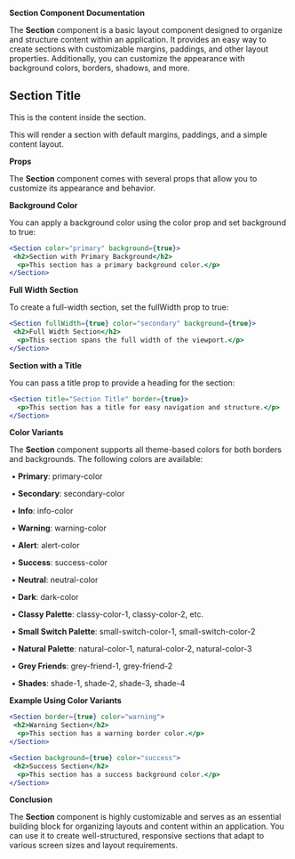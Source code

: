 **Section Component Documentation**

The **Section** component is a basic layout component designed to organize and structure content within an application. It provides an easy way to create sections with customizable margins, paddings, and other layout properties. Additionally, you can customize the appearance with background colors, borders, shadows, and more.


 <h2>Section Title</h2>

  <p>This is the content inside the section.</p>

This will render a section with default margins, paddings, and a simple content layout.

**Props**

The **Section** component comes with several props that allow you to customize its appearance and behavior.

**Background Color**

You can apply a background color using the color prop and set background to true:

```jsx
<Section color="primary" background={true}>
 <h2>Section with Primary Background</h2>
  <p>This section has a primary background color.</p>
</Section>
```

**Full Width Section**

To create a full-width section, set the fullWidth prop to true:

```jsx
<Section fullWidth={true} color="secondary" background={true}>
 <h2>Full Width Section</h2>
  <p>This section spans the full width of the viewport.</p>
</Section>
```



**Section with a Title**

You can pass a title prop to provide a heading for the section:

```jsx
<Section title="Section Title" border={true}>
  <p>This section has a title for easy navigation and structure.</p>
</Section>
```

**Color Variants**

The **Section** component supports all theme-based colors for both borders and backgrounds. The following colors are available:

​	•	**Primary**: primary-color

​	•	**Secondary**: secondary-color

​	•	**Info**: info-color

​	•	**Warning**: warning-color

​	•	**Alert**: alert-color

​	•	**Success**: success-color

​	•	**Neutral**: neutral-color

​	•	**Dark**: dark-color

​	•	**Classy Palette**: classy-color-1, classy-color-2, etc.

​	•	**Small Switch Palette**: small-switch-color-1, small-switch-color-2

​	•	**Natural Palette**: natural-color-1, natural-color-2, natural-color-3

​	•	**Grey Friends**: grey-friend-1, grey-friend-2

​	•	**Shades**: shade-1, shade-2, shade-3, shade-4

**Example Using Color Variants**

```jsx
<Section border={true} color="warning">
 <h2>Warning Section</h2>
  <p>This section has a warning border color.</p>
</Section>

<Section background={true} color="success">
 <h2>Success Section</h2>
  <p>This section has a success background color.</p>
</Section>
```

**Conclusion**

The **Section** component is highly customizable and serves as an essential building block for organizing layouts and content within an application. You can use it to create well-structured, responsive sections that adapt to various screen sizes and layout requirements.